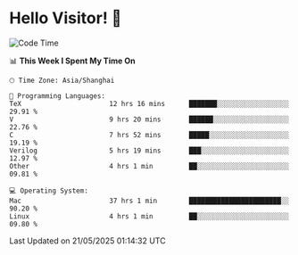 # Hello Visitor! 👋

<!--START_SECTION:waka-->
![Code Time](http://img.shields.io/badge/Code%20Time-68%20hrs%2043%20mins-blue)

📊 **This Week I Spent My Time On** 

```text
🕑︎ Time Zone: Asia/Shanghai

💬 Programming Languages: 
TeX                      12 hrs 16 mins      ███████░░░░░░░░░░░░░░░░░░   29.91 % 
V                        9 hrs 20 mins       ██████░░░░░░░░░░░░░░░░░░░   22.76 % 
C                        7 hrs 52 mins       █████░░░░░░░░░░░░░░░░░░░░   19.19 % 
Verilog                  5 hrs 19 mins       ███░░░░░░░░░░░░░░░░░░░░░░   12.97 % 
Other                    4 hrs 1 min         ██░░░░░░░░░░░░░░░░░░░░░░░   09.81 % 

💻 Operating System: 
Mac                      37 hrs 1 min        ███████████████████████░░   90.20 % 
Linux                    4 hrs 1 min         ██░░░░░░░░░░░░░░░░░░░░░░░   09.80 % 
```


 Last Updated on 21/05/2025 01:14:32 UTC
<!--END_SECTION:waka-->
